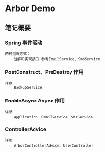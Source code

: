 Arbor Demo
================================
##  笔记概要
### Spring 事件驱动 
    两种监听方式：
        注解和实现接口 参考EmailService、SmsService
### PostConstruct、PreDestroy 作用
    详参
        BackupService
### EnableAsync Async 作用
    详参
        Application、EmailService、SmsService
        
### ControllerAdvice
    详参 
        ArborControllerAdvice、UserController
        
